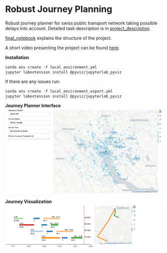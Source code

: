 # Robust Journey Planning

Robust journey planner for swiss public transport network taking possible delays into account. Detailed task description is in [project_description](project_description.md).

[final_notebook](notebooks/final_notebook.ipynb) explains the structure of the project.

A short video presenting the project can be found [here](https://www.youtube.com/watch?v=tZWT6d0ZCrg&feature=youtu.be).

**Installation**
```
conda env create -f local_environment.yml
jupyter labextension install @pyviz/jupyterlab_pyviz
```

If there are any issues run:
```
conda env create -f local_environment_export.yml
jupyter labextension install @pyviz/jupyterlab_pyviz
```

**Journey Planner Interface**
![](images/journey_planner.png)

**Journey Visualization**
![](images/journey_visualization.png)
